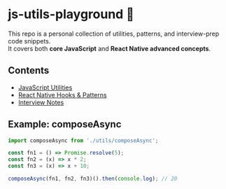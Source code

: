 # js-utils-playground 🚀

This repo is a personal collection of utilities, patterns, and interview-prep code snippets.  
It covers both **core JavaScript** and **React Native advanced concepts**.

## Contents
- [JavaScript Utilities](./utils)
- [React Native Hooks & Patterns](./react-native)
- [Interview Notes](./notes)

## Example: composeAsync
```js
import composeAsync from './utils/composeAsync';

const fn1 = () => Promise.resolve(5);
const fn2 = (x) => x * 2;
const fn3 = (x) => x + 10;

composeAsync(fn1, fn2, fn3)().then(console.log); // 20

